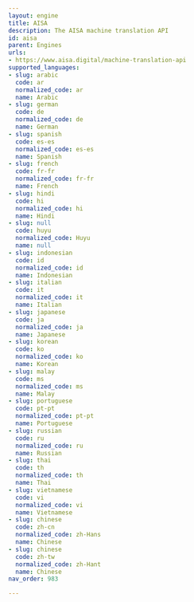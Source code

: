 ```yaml
---
layout: engine
title: AISA
description: The AISA machine translation API
id: aisa
parent: Engines
urls:
- https://www.aisa.digital/machine-translation-api
supported_languages:
- slug: arabic
  code: ar
  normalized_code: ar
  name: Arabic
- slug: german
  code: de
  normalized_code: de
  name: German
- slug: spanish
  code: es-es
  normalized_code: es-es
  name: Spanish
- slug: french
  code: fr-fr
  normalized_code: fr-fr
  name: French
- slug: hindi
  code: hi
  normalized_code: hi
  name: Hindi
- slug: null
  code: huyu
  normalized_code: Huyu
  name: null
- slug: indonesian
  code: id
  normalized_code: id
  name: Indonesian
- slug: italian
  code: it
  normalized_code: it
  name: Italian
- slug: japanese
  code: ja
  normalized_code: ja
  name: Japanese
- slug: korean
  code: ko
  normalized_code: ko
  name: Korean
- slug: malay
  code: ms
  normalized_code: ms
  name: Malay
- slug: portuguese
  code: pt-pt
  normalized_code: pt-pt
  name: Portuguese
- slug: russian
  code: ru
  normalized_code: ru
  name: Russian
- slug: thai
  code: th
  normalized_code: th
  name: Thai
- slug: vietnamese
  code: vi
  normalized_code: vi
  name: Vietnamese
- slug: chinese
  code: zh-cn
  normalized_code: zh-Hans
  name: Chinese
- slug: chinese
  code: zh-tw
  normalized_code: zh-Hant
  name: Chinese
nav_order: 983

---
```



